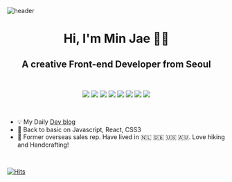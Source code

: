 ![header](https://capsule-render.vercel.app/api?type=wave&color=timeGradient&height=180&&fontSize=40)

<h1 align="center">Hi, I'm Min Jae 👋🏻 </h1>
<h2 align="center">A creative Front-end Developer from Seoul</h2>
<br />

<span align="center">
  
![](https://img.shields.io/badge/Javascript-F7DF1E?style=flat-square)
![](https://img.shields.io/badge/Typescript-007ACC?style=flat-square)
![](https://img.shields.io/badge/React-60DAFB?style=flat-square)
![](https://img.shields.io/badge/Redux-764ABC?style=flat-square)
![](https://img.shields.io/badge/Sass-CC6699?style=flat-square)
![](https://img.shields.io/badge/StyledComponents-E97A7D?style=flat-square)
![](https://img.shields.io/badge/Node.js-3C873A?style=flat-square)
![](https://img.shields.io/badge/Mysql-F29111?style=flat-square)

</span>
<br />

- 💡  My Daily <a href="https://velog.io/@minjae-mj">Dev blog</a>
- 🌱  Back to basic on Javascript, React, CSS3
- 🙉  Former overseas sales rep. Have lived in 🇳🇱 🇩🇪 🇺🇸 🇦🇺. Love hiking and Handcrafting!

<br />
  
[![Hits](https://hits.seeyoufarm.com/api/count/incr/badge.svg?url=https%3A%2F%2Fgithub.com%2Fminjae-mj&count_bg=%233AC7A8&title_bg=%23555555&icon=&icon_color=%23E7E7E7&title=hits&edge_flat=true)](https://hits.seeyoufarm.com)
